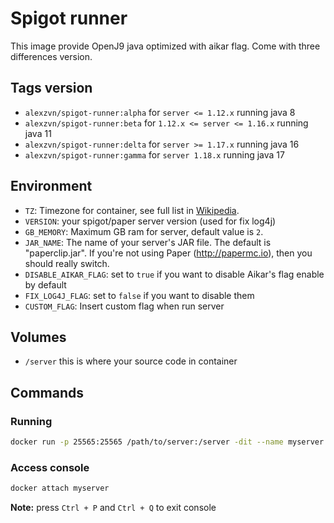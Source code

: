 # Spigot runner
This image provide OpenJ9 java optimized with aikar flag. Come with three differences version.

## Tags version
  - `alexzvn/spigot-runner:alpha` for `server <= 1.12.x` running java 8
  - `alexzvn/spigot-runner:beta` for `1.12.x <= server <= 1.16.x`  running java 11
  - `alexzvn/spigot-runner:delta` for `server >= 1.17.x` running java 16
  - `alexzvn/spigot-runner:gamma` for `server 1.18.x` running java 17

## Environment
  - `TZ`: Timezone for container, see full list in [Wikipedia](https://en.wikipedia.org/wiki/List_of_tz_database_time_zones).
  - `VERSION`: your spigot/paper server version (used for fix log4j)
  - `GB_MEMORY`: Maximum GB ram for server, default value is `2`.
  - `JAR_NAME`: The name of your server's JAR file. The default is "paperclip.jar".  If you're not using Paper (http://papermc.io), then you should really switch.
  - `DISABLE_AIKAR_FLAG`: set to `true` if you want to disable Aikar's flag enable by default
  - `FIX_LOG4J_FLAG`: set to `false` if you want to disable them
  - `CUSTOM_FLAG`: Insert custom flag when run server

## Volumes
  - `/server` this is where your source code in container

## Commands

### Running
```bash
docker run -p 25565:25565 /path/to/server:/server -dit --name myserver alexzvn/spigot-runner:beta
```
### Access console
```bash
docker attach myserver
```
**Note:** press `Ctrl + P` and `Ctrl + Q` to exit console
